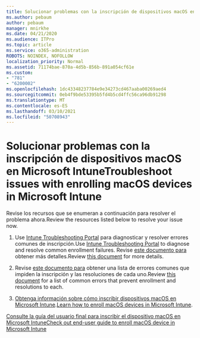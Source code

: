```yaml
---
title: Solucionar problemas con la inscripción de dispositivos macOS en Microsoft Intune
ms.author: pebaum
author: pebaum
manager: mnirkhe
ms.date: 04/21/2020
ms.audience: ITPro
ms.topic: article
ms.service: o365-administration
ROBOTS: NOINDEX, NOFOLLOW
localization_priority: Normal
ms.assetid: 71174bae-870a-4d5b-856b-891a054cf61e
ms.custom:
- "781"
- "6200002"
ms.openlocfilehash: 1dc43348237784e9e34273cd467aaba00269aed4
ms.sourcegitcommit: 0eb4f9bde53395b5fd4b5cd4ffc56ca96db91298
ms.translationtype: MT
ms.contentlocale: es-ES
ms.lasthandoff: 03/10/2021
ms.locfileid: "50708943"
---
```

# <a name="troubleshoot-issues-with-enrolling-macos-devices-in-microsoft-intune"></a><span data-ttu-id="97a18-102">Solucionar problemas con la inscripción de dispositivos macOS en Microsoft Intune</span><span class="sxs-lookup"><span data-stu-id="97a18-102">Troubleshoot issues with enrolling macOS devices in Microsoft Intune</span></span>

<span data-ttu-id="97a18-103">Revise los recursos que se enumeran a continuación para resolver el problema ahora.</span><span class="sxs-lookup"><span data-stu-id="97a18-103">Review the resources listed below to resolve your issue now.</span></span>
  
1. <span data-ttu-id="97a18-104">Use [Intune Troubleshooting Portal](https://devicemanagement.microsoft.com/#blade/Microsoft_Intune_DeviceSettings/TroubleshootBlade) para diagnosticar y resolver errores comunes de inscripción.</span><span class="sxs-lookup"><span data-stu-id="97a18-104">Use [Intune Troubleshooting Portal](https://devicemanagement.microsoft.com/#blade/Microsoft_Intune_DeviceSettings/TroubleshootBlade) to diagnose and resolve common enrollment failures.</span></span> <span data-ttu-id="97a18-105">Revise [este documento para](https://docs.microsoft.com/intune/help-desk-operators) obtener más detalles.</span><span class="sxs-lookup"><span data-stu-id="97a18-105">Review [this document](https://docs.microsoft.com/intune/help-desk-operators) for more details.</span></span>

2. <span data-ttu-id="97a18-106">Revise [este documento para](https://docs.microsoft.com/troubleshoot/mem/intune/troubleshoot-device-enrollment-in-intune) obtener una lista de errores comunes que impiden la inscripción y las resoluciones de cada uno.</span><span class="sxs-lookup"><span data-stu-id="97a18-106">Review [this document](https://docs.microsoft.com/troubleshoot/mem/intune/troubleshoot-device-enrollment-in-intune) for a list of common errors that prevent enrollment and resolutions to each.</span></span>

3. <span data-ttu-id="97a18-107">[Obtenga información sobre cómo inscribir dispositivos macOS en Microsoft Intune](https://docs.microsoft.com/intune/macos-enroll).</span><span class="sxs-lookup"><span data-stu-id="97a18-107">[Learn how to enroll macOS devices in Microsoft Intune](https://docs.microsoft.com/intune/macos-enroll).</span></span>

[<span data-ttu-id="97a18-108">Consulte la guía del usuario final para inscribir el dispositivo macOS en Microsoft Intune</span><span class="sxs-lookup"><span data-stu-id="97a18-108">Check out end-user guide to enroll macOS device in Microsoft Intune</span></span>](https://docs.microsoft.com/intune-user-help/enroll-your-device-in-intune-macos-cp)
  